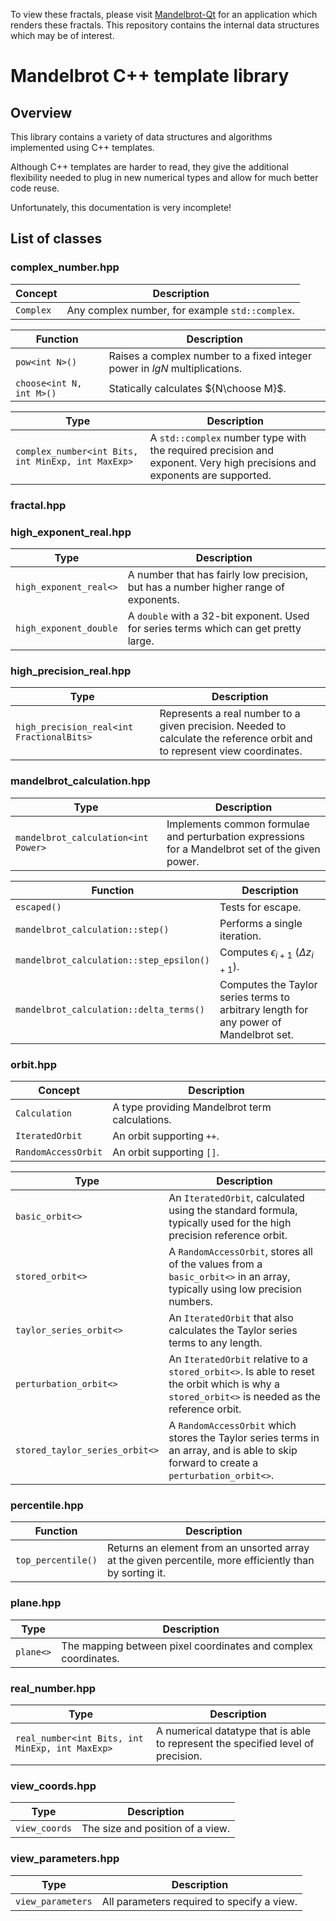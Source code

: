 To view these fractals, please visit [Mandelbrot-Qt](https://https://github.com/calum74/mandelbrot-qt) for an application which renders these fractals. This repository contains the internal data structures which may be of interest.

# Mandelbrot C++ template library

## Overview

This library contains a variety of data structures and algorithms implemented using C++ templates.

Although C++ templates are harder to read, they give the additional flexibility needed to plug in new numerical types and allow for much better code reuse.

Unfortunately, this documentation is very incomplete!

## List of classes

### complex_number.hpp

| Concept | Description |
| ----- | ----------- |
| `Complex` | Any complex number, for example `std::complex`. |

| Function | Description |
| ----- | ----------- |
| `pow<int N>()` | Raises a complex number to a fixed integer power in $lg N$ multiplications. |
| `choose<int N, int M>()` | Statically calculates ${N\choose M}$. |

| Type | Description |
| ----- | ----------- |
| `complex_number<int Bits, int MinExp, int MaxExp>` | A `std::complex` number type with the required precision and exponent. Very high precisions and exponents are supported. |

### fractal.hpp

### high_exponent_real.hpp

Type | Description
-- | --
`high_exponent_real<>` | A number that has fairly low precision, but has a number higher range of exponents.
`high_exponent_double` | A `double` with a 32-bit exponent. Used for series terms which can get pretty large.

### high_precision_real.hpp

Type | Description
-- | --
`high_precision_real<int FractionalBits>` | Represents a real number to a given precision. Needed to calculate the reference orbit and to represent view coordinates.

### mandelbrot_calculation.hpp

| Type | Description |
| ----- | ----------- |
| `mandelbrot_calculation<int Power>` | Implements common formulae and perturbation expressions for a Mandelbrot set of the given power. |

| Function | Description |
| ----- | ----------- |
| `escaped()` | Tests for escape. |
| `mandelbrot_calculation::step()` | Performs a single iteration. |
| `mandelbrot_calculation::step_epsilon()` | Computes $\epsilon_{i+1}$ ($\Delta z_{i+1}$). |
| `mandelbrot_calculation::delta_terms()` | Computes the Taylor series terms to arbitrary length for any power of Mandelbrot set. |

### orbit.hpp

| Concept | Description |
| ----- | ----------- |
| `Calculation` | A type providing Mandelbrot term calculations. | 
| `IteratedOrbit` | An orbit supporting `++`. |
| `RandomAccessOrbit` | An orbit supporting `[]`. |

| Type | Description |
| ----- | ----------- |
| `basic_orbit<>` | An `IteratedOrbit`, calculated using the standard formula, typically used for the high precision reference orbit. | 
| `stored_orbit<>` | A `RandomAccessOrbit`, stores all of the values from a `basic_orbit<>` in an array, typically using low precision numbers. |
| `taylor_series_orbit<>` | An `IteratedOrbit` that also calculates the Taylor series terms to any length. |
| `perturbation_orbit<>` | An `IteratedOrbit` relative to a `stored_orbit<>`. Is able to reset the orbit which is why a `stored_orbit<>` is needed as the reference orbit. |
| `stored_taylor_series_orbit<>` | A `RandomAccessOrbit` which stores the Taylor series terms in an array, and is able to skip forward to create a `perturbation_orbit<>`. |

### percentile.hpp

Function | Description
-- | --
`top_percentile()` | Returns an element from an unsorted array at the given percentile, more efficiently than by sorting it.

### plane.hpp

Type | Description
-- | --
`plane<>` | The mapping between pixel coordinates and complex coordinates.

### real_number.hpp

Type | Description
-- | --
`real_number<int Bits, int MinExp, int MaxExp>` | A numerical datatype that is able to represent the specified level of precision.

### view_coords.hpp

Type | Description
-- | --
`view_coords` | The size and position of a view.

### view_parameters.hpp

Type | Description
-- | --
`view_parameters` | All parameters required to specify a view.
